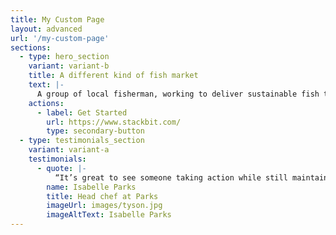 ```yaml
---
title: My Custom Page
layout: advanced
url: '/my-custom-page'
sections:
  - type: hero_section
    variant: variant-b
    title: A different kind of fish market
    text: |-
      A group of local fisherman, working to deliver sustainable fish to your table. Each fish you buy, helps support fishing regulations and laws, to help sustain a better future for our waters, our food, and our globe.
    actions:
      - label: Get Started
        url: https://www.stackbit.com/
        type: secondary-button
  - type: testimonials_section
    variant: variant-a
    testimonials:
      - quote: |-
          “It’s great to see someone taking action while still maintaining a sustainable fish supply to home cooks.”
        name: Isabelle Parks
        title: Head chef at Parks
        imageUrl: images/tyson.jpg
        imageAltText: Isabelle Parks
---
```

